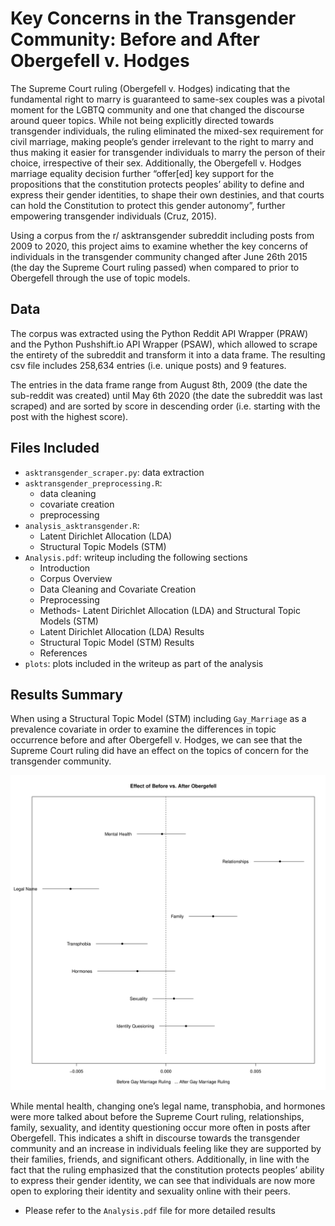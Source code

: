 # Key Concerns in the Transgender Community: Before and After Obergefell v. Hodges

The Supreme Court ruling (Obergefell v. Hodges) indicating that the fundamental right to marry is guaranteed to same-sex couples was a pivotal moment for the LGBTQ community and one that changed the discourse around queer topics. While not being explicitly directed towards transgender individuals, the ruling eliminated the mixed-sex requirement for civil marriage, making people’s gender irrelevant to the right to marry and thus making it easier for transgender individuals to marry the person of their choice, irrespective of their sex. Additionally, the Obergefell v. Hodges marriage equality decision further “offer[ed] key support for the propositions that the constitution protects peoples’ ability to define and express their gender identities, to shape their own destinies, and that courts can hold the Constitution to protect this gender autonomy”, further empowering transgender individuals (Cruz, 2015). 

Using a corpus from the r/ asktransgender subreddit including posts from 2009 to 2020, this project aims to examine whether the key concerns of individuals in the transgender community changed after June 26th 2015 (the day the Supreme Court ruling passed) when compared to prior to Obergefell through the use of topic models.


## Data

The corpus was extracted using the Python Reddit API Wrapper (PRAW) and the Python Pushshift.io API Wrapper (PSAW), which allowed to scrape the entirety of the subreddit and transform it into a data frame. The resulting csv file includes 258,634 entries (i.e. unique posts) and 9 features. 

The entries in the data frame range from August 8th, 2009 (the date the sub-reddit was created) until May 6th 2020 (the date the subreddit was last scraped) and are sorted by score in descending order (i.e. starting with the post with the highest score).


## Files Included 

* `asktransgender_scraper.py`: data extraction
* `asktransgender_preprocessing.R`: 
  - data cleaning
  - covariate creation
  - preprocessing
* `analysis_asktransgender.R`:
  - Latent Dirichlet Allocation (LDA)
  - Structural Topic Models (STM)
* `Analysis.pdf`: writeup including the following sections
  - Introduction
  - Corpus Overview
  - Data Cleaning and Covariate Creation
  - Preprocessing
  - Methods- Latent Dirichlet Allocation (LDA) and Structural Topic Models (STM)
  - Latent Dirichlet Allocation (LDA) Results
  - Structural Topic Model (STM) Results
  - References 
* `plots`: plots included in the writeup as part of the analysis 


## Results Summary

When using a Structural Topic Model (STM) including `Gay_Marriage` as a prevalence covariate in order to examine the differences in topic occurrence before and after Obergefell v. Hodges, we can see that the Supreme Court ruling did have an effect on the topics of concern for the transgender community. 

![](plots/Marriage_Estimates.png)

While mental health, changing one’s legal name, transphobia, and hormones were more talked about before the Supreme Court ruling, relationships, family, sexuality, and identity questioning occur more often in posts after Obergefell. This indicates a shift in discourse towards the transgender community and an increase in individuals feeling like they are supported by their families, friends, and significant others. Additionally, in line with the fact that the ruling emphasized that the constitution protects peoples’ ability to express their gender identity, we can see that individuals are now more open to exploring their identity and sexuality online with their peers.


* Please refer to the `Analysis.pdf` file for more detailed results
